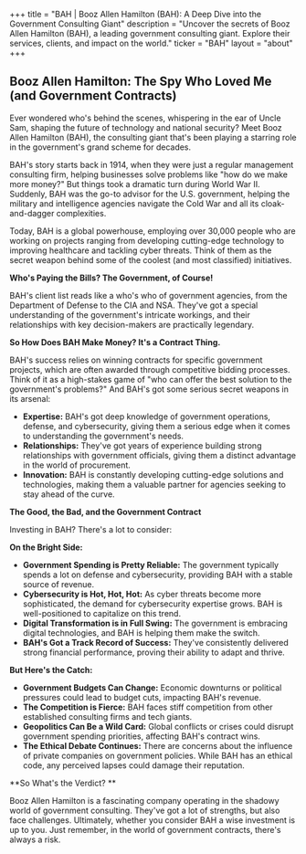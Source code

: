 +++
title = "BAH |  Booz Allen Hamilton (BAH): A Deep Dive into the Government Consulting Giant"
description = "Uncover the secrets of Booz Allen Hamilton (BAH), a leading government consulting giant. Explore their services, clients, and impact on the world."
ticker = "BAH"
layout = "about"
+++

        


## Booz Allen Hamilton: The Spy Who Loved Me (and Government Contracts)

Ever wondered who's behind the scenes, whispering in the ear of Uncle Sam, shaping the future of technology and national security? Meet Booz Allen Hamilton (BAH), the consulting giant that's been playing a starring role in the government's grand scheme for decades.

BAH's story starts back in 1914, when they were just a regular management consulting firm, helping businesses solve problems like "how do we make more money?" But things took a dramatic turn during World War II. Suddenly, BAH was the go-to advisor for the U.S. government, helping the military and intelligence agencies navigate the Cold War and all its cloak-and-dagger complexities. 

Today, BAH is a global powerhouse, employing over 30,000 people who are working on projects ranging from developing cutting-edge technology to improving healthcare and tackling cyber threats. Think of them as the secret weapon behind some of the coolest (and most classified) initiatives.

**Who's Paying the Bills?  The Government, of Course!**

BAH's client list reads like a who's who of government agencies, from the Department of Defense to the CIA and NSA. They've got a special understanding of the government's intricate workings, and their relationships with key decision-makers are practically legendary.

**So How Does BAH Make Money?  It's a Contract Thing.**

BAH's success relies on winning contracts for specific government projects, which are often awarded through competitive bidding processes. Think of it as a high-stakes game of "who can offer the best solution to the government's problems?" And BAH's got some serious secret weapons in its arsenal:

* **Expertise:** BAH's got deep knowledge of government operations, defense, and cybersecurity, giving them a serious edge when it comes to understanding the government's needs.
* **Relationships:** They've got years of experience building strong relationships with government officials, giving them a distinct advantage in the world of procurement.
* **Innovation:** BAH is constantly developing cutting-edge solutions and technologies, making them a valuable partner for agencies seeking to stay ahead of the curve.

**The Good, the Bad, and the Government Contract**

Investing in BAH? There's a lot to consider:

**On the Bright Side:**

* **Government Spending is Pretty Reliable:** The government typically spends a lot on defense and cybersecurity, providing BAH with a stable source of revenue.  
* **Cybersecurity is Hot, Hot, Hot:** As cyber threats become more sophisticated, the demand for cybersecurity expertise grows.  BAH is well-positioned to capitalize on this trend.
* **Digital Transformation is in Full Swing:** The government is embracing digital technologies, and BAH is helping them make the switch.
* **BAH's Got a Track Record of Success:** They've consistently delivered strong financial performance, proving their ability to adapt and thrive.

**But Here's the Catch:**

* **Government Budgets Can Change:** Economic downturns or political pressures could lead to budget cuts, impacting BAH's revenue.
* **The Competition is Fierce:** BAH faces stiff competition from other established consulting firms and tech giants.
* **Geopolitics Can Be a Wild Card:** Global conflicts or crises could disrupt government spending priorities, affecting BAH's contract wins.
* **The Ethical Debate Continues:** There are concerns about the influence of private companies on government policies. While BAH has an ethical code, any perceived lapses could damage their reputation.

**So What's the Verdict?  **

Booz Allen Hamilton is a fascinating company operating in the shadowy world of government consulting. They've got a lot of strengths, but also face challenges.  Ultimately, whether you consider BAH a wise investment is up to you. Just remember, in the world of government contracts, there's always a risk. 

        